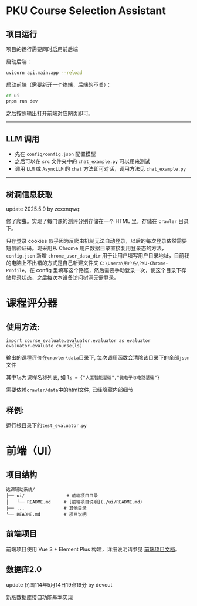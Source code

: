 # PKU Course Selection Assistant

## 项目运行

项目的运行需要同时启用前后端

启动后端：
```bash
uvicorn api.main:app --reload
```

启动前端（需要新开一个终端，后端的不关）：
```bash
cd ui
pnpm run dev
```

之后按照输出打开前端对应网页即可。

------

## LLM 调用

- 先在 `config/config.json` 配置模型
- 之后可以在 `src` 文件夹中的 `chat_example.py` 可以用来测试
- 调用 `LLM` 或 `AsyncLLM` 的 `chat` 方法即可对话，调用方法见 `chat_example.py`

-------

## 树洞信息获取

update 2025.5.9 by zcxxnqwq:

修了爬虫。实现了每门课的测评分别存储在一个 HTML 里，存储在 `crawler` 目录下。

只存登录 cookies 似乎因为反爬虫机制无法自动登录，以后的每次登录依然需要短信验证码。现采用从 Chrome 用户数据目录直接复用登录态的方法，`config.json` 新增 `chrome_user_data_dir` 用于让用户填写用户目录地址，目前我的电脑上不出错的方式是自己新建文件夹 `C:\Users\用户名\PKU-Chrome-Profile`，在 config 里填写这个路径，然后需要手动登录一次，使这个目录下存储登录状态，之后每次本设备访问树洞无需登录。

# 课程评分器

## 使用方法:
`import course_evaluate.evaluator.evaluator as evaluator` 
`evaluator.evaluate_course(ls)`

输出的课程评价在`crawler\data`目录下, 每次调用函数会清除该目录下的全部`json`文件

其中`ls`为课程名称列表, 如 `ls = {"人工智能基础","微电子与电路基础"}`

需要依赖`crawler/data`中的html文件, 已经隐藏内部细节
## 样例:
运行根目录下的`test_evaluator.py`


# 前端（UI）

## 项目结构
```
选课辅助系统/
├── ui/                # 前端项目目录
│   └── README.md     # [前端项目说明](./ui/README.md)
├── ...               # 其他目录
└── README.md         # 项目说明
```

## 前端项目
前端项目使用 Vue 3 + Element Plus 构建，详细说明请参见 [前端项目文档](./ui/README.md)。

## 数据库2.0

update 民国114年5月14日19点19分 by devout

新版数据库接口功能基本实现